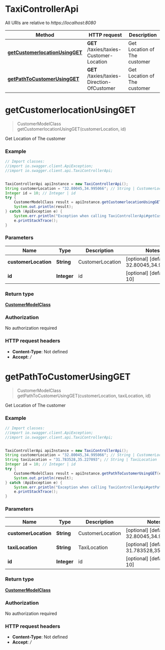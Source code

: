# TaxiControllerApi

All URIs are relative to *https://localhost:8080*

Method | HTTP request | Description
------------- | ------------- | -------------
[**getCustomerlocationUsingGET**](TaxiControllerApi.md#getCustomerlocationUsingGET) | **GET** /taxies/taxies-Customer-Location | Get Location of The customer
[**getPathToCustomerUsingGET**](TaxiControllerApi.md#getPathToCustomerUsingGET) | **GET** /taxies/taxies-Direction-OfCustomer | Get Location of The customer


<a name="getCustomerlocationUsingGET"></a>
# **getCustomerlocationUsingGET**
> CustomerModelClass getCustomerlocationUsingGET(customerLocation, id)

Get Location of The customer

### Example
```java
// Import classes:
//import io.swagger.client.ApiException;
//import io.swagger.client.api.TaxiControllerApi;


TaxiControllerApi apiInstance = new TaxiControllerApi();
String customerLocation = "32.80045,34.995066"; // String | CustomerLocation
Integer id = 10; // Integer | id
try {
    CustomerModelClass result = apiInstance.getCustomerlocationUsingGET(customerLocation, id);
    System.out.println(result);
} catch (ApiException e) {
    System.err.println("Exception when calling TaxiControllerApi#getCustomerlocationUsingGET");
    e.printStackTrace();
}
```

### Parameters

Name | Type | Description  | Notes
------------- | ------------- | ------------- | -------------
 **customerLocation** | **String**| CustomerLocation | [optional] [default to 32.80045,34.995066]
 **id** | **Integer**| id | [optional] [default to 10]

### Return type

[**CustomerModelClass**](CustomerModelClass.md)

### Authorization

No authorization required

### HTTP request headers

 - **Content-Type**: Not defined
 - **Accept**: */*

<a name="getPathToCustomerUsingGET"></a>
# **getPathToCustomerUsingGET**
> CustomerModelClass getPathToCustomerUsingGET(customerLocation, taxiLocation, id)

Get Location of The customer

### Example
```java
// Import classes:
//import io.swagger.client.ApiException;
//import io.swagger.client.api.TaxiControllerApi;


TaxiControllerApi apiInstance = new TaxiControllerApi();
String customerLocation = "32.80045,34.995066"; // String | CustomerLocation
String taxiLocation = "31.783528,35.227093"; // String | TaxiLocation
Integer id = 10; // Integer | id
try {
    CustomerModelClass result = apiInstance.getPathToCustomerUsingGET(customerLocation, taxiLocation, id);
    System.out.println(result);
} catch (ApiException e) {
    System.err.println("Exception when calling TaxiControllerApi#getPathToCustomerUsingGET");
    e.printStackTrace();
}
```

### Parameters

Name | Type | Description  | Notes
------------- | ------------- | ------------- | -------------
 **customerLocation** | **String**| CustomerLocation | [optional] [default to 32.80045,34.995066]
 **taxiLocation** | **String**| TaxiLocation | [optional] [default to 31.783528,35.227093]
 **id** | **Integer**| id | [optional] [default to 10]

### Return type

[**CustomerModelClass**](CustomerModelClass.md)

### Authorization

No authorization required

### HTTP request headers

 - **Content-Type**: Not defined
 - **Accept**: */*

